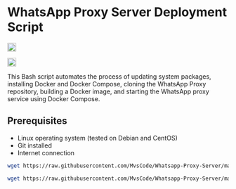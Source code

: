 # WhatsApp Proxy Server Deployment Script

[<img alt="github" src="https://img.shields.io/badge/github-MvsCode/Whatsapp_Proxy_Server-8da0cb?style=for-the-badge&labelColor=555555&logo=github" height="20">](https://github.com/MvsCode/Whatsapp_Proxy_Server)

[<img alt="github" src="https://img.shields.io/badge/github-WhatsApp/proxy-8da0cb?style=for-the-badge&labelColor=555555&logo=github" height="20">](https://github.com/WhatsApp/proxy)

This Bash script automates the process of updating system packages, installing Docker and Docker Compose, cloning the WhatsApp Proxy repository, building a Docker image, and starting the WhatsApp proxy service using Docker Compose.

## Prerequisites

- Linux operating system (tested on Debian and CentOS)
- Git installed
- Internet connection


```bash
wget https://raw.githubusercontent.com/MvsCode/Whatsapp-Proxy-Server/main/whatsapproxy.sh

```

```bash
wget https://raw.githubusercontent.com/MvsCode/Whatsapp-Proxy-Server/main/whatsapproxy.sh && chmod +x whatsapproxy.sh && ./whatsapproxy.sh

```